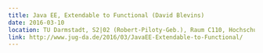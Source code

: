 ```yaml
---
title: Java EE, Extendable to Functional (David Blevins)
date: 2016-03-10
location: TU Darmstadt, S2|02 (Robert-Piloty-Geb.), Raum C110, Hochschulstr. 10, 64289 Darmstadt
link: http://www.jug-da.de/2016/03/JavaEE-Extendable-to-Functional/
---
```

